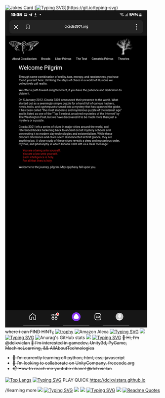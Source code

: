 ![Jokes Card](https://readme-jokes.vercel.app/api)
[![Typing SVG](https://readme-typing-svg.herokuapp.com?font=Fira+Code&pause=1000&color=52FF98&width=435&lines=~~where+i+can+find+u+hint~~)](https://git.io/typing-svg)
![](https://github.com/dclxviclan/FatalErrors/blob/main/Screenshot_20221227-100838_Yandex%20Start.jpg)
~~where i can FIND HINT¿~~
[![trophy](https://github-profile-trophy.vercel.app/?username=dclxviclan)](https://github.com/dclxviclan/github-profile-trophy)
![Amazon Alexa](https://img.shields.io/badge/amazon%20alexa-52b5f7?style=for-the-badge&logo=amazon%20alexa&logoColor=white)
[![Typing SVG](https://readme-typing-svg.herokuapp.com?font=Fira+Code&pause=1000&width=435&lines=hello+⚠️🤖+howu+💬+jump+quickly)](https://git.io/typing-svg)
![](https://github.com/dclxviclan/happynewyearfemopresentapkgame/blob/main/Media_221211_122319.gif)
[![Typing SVG](https://readme-typing-svg.herokuapp.com?font=Fira+Code&pause=1000&width=435&lines=white+rabbit+find👀+truth+jump+quickly)](https://git.io/typing-svg)
![Anurag's GitHub stats](https://github-readme-stats.vercel.app/api?username=dclxviclan&hide=contribs,prs)
![](https://github.com/dclxviclan/FatalErrors/blob/main/miniGif_20221226043903.gif)
[![Typing SVG](https://readme-typing-svg.herokuapp.com?font=Fira+Code&pause=1000&width=435&lines=dclxviclan+network+game+studio+🤳🌐👽+for🤳🌐🎮)](https://git.io/typing-svg)
~~👋 Hi, I’m @dclxviclan~~
~~👀 I’m interested in gamedev, Unity3d, PyGame, MachineLearning, && AllAboutTechnologies~~
- ~~🌱 I’m currently learning c# python, html, css, javascript~~
- ~~💞️ I’m looking to collaborate on UnityCompany, freecode.org~~
- ~~📫 How to reach me youtube chanel @dclxviclan~~

[![Top Langs](https://github-readme-stats.vercel.app/api/top-langs/?username=dclxviclan)](https://github.com/dclxviclan/github-readme-stats)
[![Typing SVG](https://readme-typing-svg.herokuapp.com?font=Fira+Code&pause=2000&width=450&lines=PLAY+NOW+🎃🎁+w🧞‍♂️💦+jump+quickly)](https://git.io/typing-svg)
PLAY QUICK https://dclxvistars.github.io
<!---
dclxviclan/dclxviclan is a ✨ special ✨ repository because its `README.md` (this file) appears on your GitHub profile.
You can click the Preview link to take a look at your changes.
--->
//learning more
![](https://github.com/dclxviclan/FatalErrors/blob/main/Media_221219_173639.gif)
[![Typing SVG](https://readme-typing-svg.herokuapp.com?font=Fira+Code&pause=4000&width=535&lines=ALL+LIFE+!$+.demo💤+jump+quickly)](https://git.io/typing-svg)
![](https://github.com/dclxviclan/FatalErrors/blob/main/miniGif_20221128001409.gif)
![](https://github-profile-summary-cards.vercel.app/api/cards/productive-time?username=dclxviclan&theme=solarized_dark)
[![Typing SVG](https://readme-typing-svg.herokuapp.com?font=Fira+Code&pause=1000&width=500&lines=and+MAIN+:Hello+₩0rld!🦸‍♂️+jump+quickly)](https://git.io/typing-svg)
![](https://github.com/dclxviclan/FatalErrors/blob/main/20221226_042919.gif)
[![Readme Quotes](https://quotes-github-readme.vercel.app/api?type=horizontal&theme=dark)](https://github.com/piyushsuthar/github-readme-quotes)


